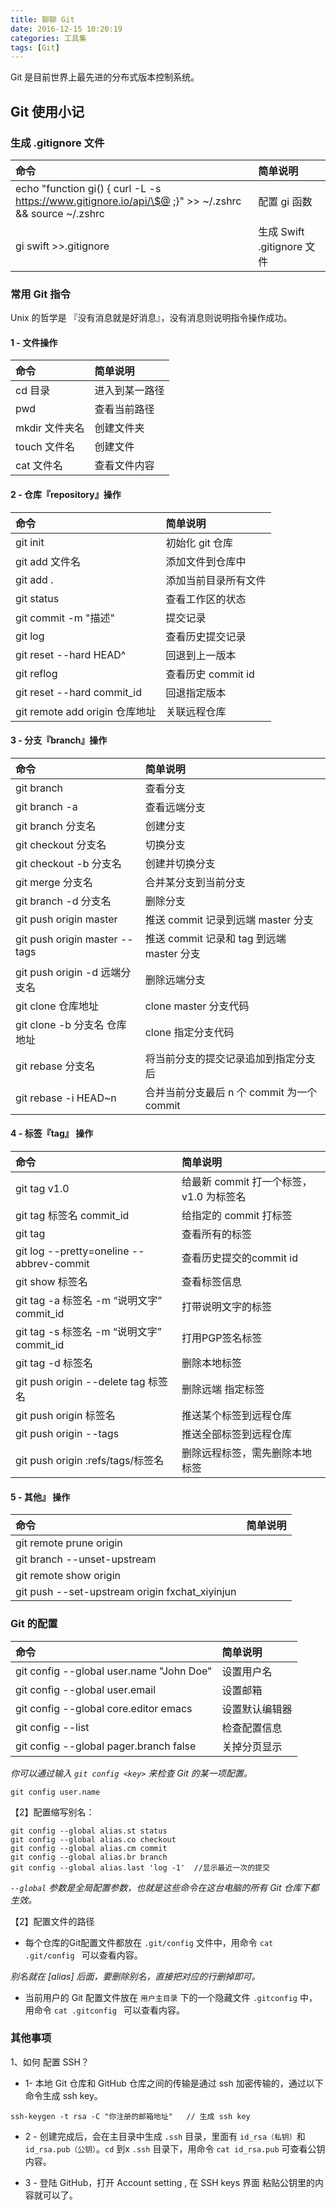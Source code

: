 ```yaml
---
title: 聊聊 Git
date: 2016-12-15 10:20:19
categories: 工具集
tags: [Git]
---
```


Git 是目前世界上最先进的分布式版本控制系统。


<!-- more -->

## Git 使用小记

### 生成 .gitignore 文件

| 命令 | 简单说明 |
| :--------- | :---------- |
| echo "function gi() { curl -L -s https://www.gitignore.io/api/\$@ ;}" >> ~/.zshrc && source ~/.zshrc | 配置 gi 函数 |
| gi swift >>.gitignore |生成 Swift .gitignore 文件|


### 常用 Git 指令

Unix 的哲学是 『没有消息就是好消息』，没有消息则说明指令操作成功。

#### 1 - 文件操作

| 命令 | 简单说明 |
| :--------- | :---------- |
| cd 目录 | 进入到某一路径 |
| pwd | 查看当前路径 |
| mkdir 文件夹名 | 创建文件夹 |
| touch 文件名 | 创建文件 |
| cat 文件名 | 查看文件内容 |

####  2 - 仓库『repository』操作

| 命令 | 简单说明 |
| :--------- | :---------- |
| git init  | 初始化 git 仓库 |
| git add 文件名| 添加文件到仓库中 |
| git add . | 添加当前目录所有文件 |
| git status | 查看工作区的状态 |
| git commit -m "描述" | 提交记录 |
| git log | 查看历史提交记录 |
| git reset --hard HEAD^  | 回退到上一版本 |
| git reflog   | 查看历史 commit  id |
| git reset --hard commit_id  | 回退指定版本 |
| git remote add origin  仓库地址 | 关联远程仓库 |

####  3 - 分支『branch』操作

| 命令 | 简单说明 |
| :--------- | :---------- |
| git branch  |  查看分支 | 
| git branch -a   |  查看远端分支 | 
| git branch 分支名   |  创建分支 | 
| git checkout 分支名   |  切换分支 |  
| git checkout -b 分支名  |  创建并切换分支 | 
| git merge 分支名   |  合并某分支到当前分支 | 
| git branch -d 分支名  |  删除分支 | 
| git push origin master | 推送 commit 记录到远端 master 分支 |
| git push origin master --tags  | 推送 commit 记录和 tag 到远端 master 分支 |
| git push origin -d 远端分支名   |  删除远端分支 | 
| git clone 仓库地址  |  clone master 分支代码 |
| git clone -b 分支名 仓库地址  |  clone 指定分支代码 | 
| git rebase 分支名| 将当前分支的提交记录追加到指定分支后 |
| git rebase -i HEAD~n|合并当前分支最后 n 个 commit 为一个 commit|

#### 4 - 标签『tag』 操作

| 命令 | 简单说明 |
| :--------- | :---------- |
| git tag v1.0   |  给最新 commit 打一个标签，v1.0 为标签名  |
| git tag 标签名 commit_id   |  给指定的 commit 打标签  |
| git tag  |  查看所有的标签   |
| git log --pretty=oneline --abbrev-commit   |  查看历史提交的commit id  |
| git show 标签名   |  查看标签信息  |
| git tag -a 标签名 -m “说明文字” commit_id  |  打带说明文字的标签  |
| git tag -s 标签名 -m “说明文字” commit_id   |  打用PGP签名标签  |
| git tag -d 标签名   |  删除本地标签  |
| git push origin --delete tag 标签名 | 删除远端 指定标签 | 
| git push origin 标签名  |  推送某个标签到远程仓库  |
| git push origin --tags  |  推送全部标签到远程仓库  |
| git push origin :refs/tags/标签名  |  删除远程标签，需先删除本地标签  |


#### 5 - 其他』 操作

| 命令 | 简单说明 |
| :--------- | :---------- |
| git remote prune origin   | |
| git branch --unset-upstream   | |
| git remote show origin   | |
| git push --set-upstream origin fxchat_xiyinjun   | |

	 

### Git 的配置

| 命令 | 简单说明 |
| :--------- | :---------- |
| git config --global user.name "John Doe"  | 设置用户名 |
| git config --global user.email | 设置邮箱 |
| git config --global core.editor emacs | 设置默认编辑器 |
| git config --list | 检查配置信息 |
| git config --global pager.branch false | 关掉分页显示 |


*你可以通过输入 `git config <key>` 来检查 Git 的某一项配置。*

```shell
git config user.name
```

【2】配置缩写别名：

```shell
git config --global alias.st status
git config --global alias.co checkout
git config --global alias.cm commit
git config --global alias.br branch
git config --global alias.last 'log -1'  //显示最近一次的提交
```
    
*`--global` 参数是全局配置参数，也就是这些命令在这台电脑的所有 Git 仓库下都生效。*

【2】配置文件的路径

- 每个仓库的Git配置文件都放在 `.git/config` 文件中，用命令 `cat .git/config ` 可以查看内容。

 *别名就在 [alias] 后面，要删除别名，直接把对应的行删掉即可。*　　

- 当前用户的 Git 配置文件放在 `用户主目录` 下的一个隐藏文件 `.gitconfig` 中，用命令  `cat .gitconfig ` 可以查看内容。
    
### 其他事项

1、如何 配置 SSH？

* 1- 本地 Git 仓库和 GitHub 仓库之间的传输是通过 ssh 加密传输的，通过以下命令生成 ssh key。 

```shell
ssh-keygen -t rsa -C "你注册的邮箱地址"   // 生成 ssh key
```
    
* 2 - 创建完成后，会在主目录中生成  `.ssh` 目录，里面有 `id_rsa（私钥）`和`id_rsa.pub（公钥）`。`cd` 到x `.ssh` 目录下，用命令 `cat id_rsa.pub` 可查看公钥内容。

* 3 - 登陆 GitHub，打开 Account setting , 在 SSH keys 界面 粘贴公钥里的内容就可以了。
